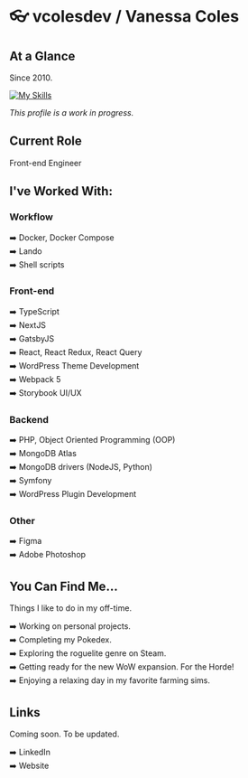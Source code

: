 # :eyeglasses: vcolesdev / Vanessa Coles

## At a Glance

Since 2010.

[![My Skills](https://skillicons.dev/icons?i=ts,nodejs,react,nextjs,docker,redux,vite,webpack,sass,tailwind,php,mongodb,symfony,wordpress,nginx,py,git,github,gitlab,figma)](https://skillicons.dev)

*This profile is a work in progress.* 

## Current Role

Front-end Engineer

## I've Worked With:

### Workflow

:arrow_right: Docker, Docker Compose <br> 
:arrow_right: Lando <br>
:arrow_right: Shell scripts <br> 

### Front-end

:arrow_right: TypeScript <br>
:arrow_right: NextJS <br>
:arrow_right: GatsbyJS <br>
:arrow_right: React, React Redux, React Query <br>
:arrow_right: WordPress Theme Development <br>
:arrow_right: Webpack 5 <br>
:arrow_right: Storybook UI/UX <br>

### Backend

:arrow_right: PHP, Object Oriented Programming (OOP) <br>
:arrow_right: MongoDB Atlas <br>
:arrow_right: MongoDB drivers (NodeJS, Python) <br> 
:arrow_right: Symfony <br>
:arrow_right: WordPress Plugin Development <br> 

### Other

:arrow_right: Figma <br>
:arrow_right: Adobe Photoshop <br> 

## You Can Find Me...

Things I like to do in my off-time.

:arrow_right: Working on personal projects. <br>
:arrow_right: Completing my Pokedex. <br>
:arrow_right: Exploring the roguelite genre on Steam. <br>
:arrow_right: Getting ready for the new WoW expansion. For the Horde! <br>
:arrow_right: Enjoying a relaxing day in my favorite farming sims. <br>

## Links

Coming soon.  To be updated.

:arrow_right: LinkedIn <br>
:arrow_right: Website <br>
